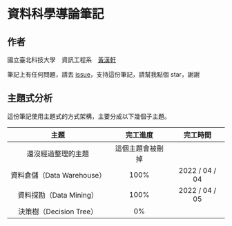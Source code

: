 # 資料科學導論筆記



## 作者

國立臺北科技大學　資訊工程系　[黃漢軒](https://ntut-xuan.github.io)

筆記上有任何問題，請丟 [issue](https://github.com/ntut-xuan/DataScienceNote/issues)，支持這份筆記，請幫我點個 star，謝謝



## 主題式分析

這份筆記使用主題式的方式架構，主要分成以下幾個子主題。



|            主題            |     完工進度     |    完工時間    |
| :------------------------: | :--------------: | :------------: |
|     還沒經過整理的主題     | 這個主題會被刪掉 |                |
| 資料倉儲（Data Warehouse） |       100%       | 2022 / 04 / 04 |
|  資料探勘（Data Mining）   |       100%       | 2022 / 04 / 05 |
|  決策樹（Decision Tree）   |        0%        |                |

